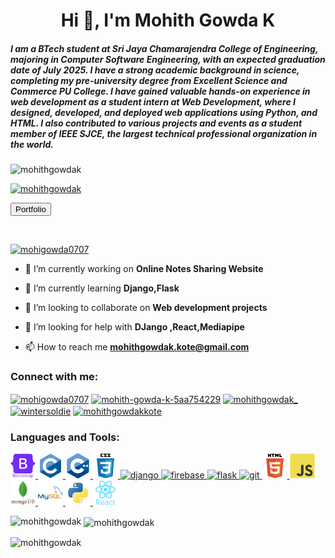 <h1 align="center">Hi 👋, I'm Mohith Gowda K</h1>
<h5 align="left">I am a BTech student at Sri Jaya Chamarajendra College of Engineering, majoring in Computer Software Engineering, with an expected graduation date of July 2025. I have a strong academic background in science, completing my pre-university degree from Excellent Science and Commerce PU College. I have gained valuable hands-on experience in web development as a student intern at Web Development, where I designed, developed, and deployed web applications using Python, and HTML. I also contributed to various projects and events as a student member of IEEE SJCE, the largest technical professional organization in the world.</h5>

<p align="left"> <img src="https://komarev.com/ghpvc/?username=mohithgowdak&label=Profile%20views&color=0e75b6&style=flat" alt="mohithgowdak" /> </p>

<p align="left"> <a href="https://github.com/ryo-ma/github-profile-trophy"><img src="https://github-profile-trophy.vercel.app/?username=mohithgowdak" alt="mohithgowdak" /></a> </p><be>

<p><a href="https://kaleidoscopic-palmier-cf5069.netlify.app/" target="_blank" rel="noopener noreferrer"><button type="Submit" >Portfolio</button></a> </p><br>


<p align="left"> <a href="https://twitter.com/mohigowda0707" target="blank"><img src="https://img.shields.io/twitter/follow/mohigowda0707?logo=twitter&style=for-the-badge" alt="mohigowda0707" /></a> </p>

- 🔭 I’m currently working on **Online Notes Sharing Website**

- 🌱 I’m currently learning **Django,Flask**

- 👯 I’m looking to collaborate on **Web development projects**

- 🤝 I’m looking for help with **DJango ,React,Mediapipe**

- 📫 How to reach me **mohithgowdak.kote@gmail.com**



<h3 align="left">Connect with me:</h3>
<p align="left">
<a href="https://twitter.com/mohigowda0707" target="blank"><img align="center" src="https://raw.githubusercontent.com/rahuldkjain/github-profile-readme-generator/master/src/images/icons/Social/twitter.svg" alt="mohigowda0707" height="30" width="40" /></a>
<a href="https://linkedin.com/in/mohith-gowda-k-5aa754229" target="blank"><img align="center" src="https://raw.githubusercontent.com/rahuldkjain/github-profile-readme-generator/master/src/images/icons/Social/linked-in-alt.svg" alt="mohith-gowda-k-5aa754229" height="30" width="40" /></a>
<a href="https://instagram.com/mohithgowdak_" target="blank"><img align="center" src="https://raw.githubusercontent.com/rahuldkjain/github-profile-readme-generator/master/src/images/icons/Social/instagram.svg" alt="mohithgowdak_" height="30" width="40" /></a>
<a href="https://www.leetcode.com" target="blank"><img align="center" src="https://raw.githubusercontent.com/rahuldkjain/github-profile-readme-generator/master/src/images/icons/Social/leet-code.svg" alt="wintersoldie" height="30" width="40" /></a>
<a href="https://auth.geeksforgeeks.org/user/mohithgowdakkote" target="blank"><img align="center" src="https://raw.githubusercontent.com/rahuldkjain/github-profile-readme-generator/master/src/images/icons/Social/geeks-for-geeks.svg" alt="mohithgowdakkote" height="30" width="40" /></a>
</p>

<h3 align="left">Languages and Tools:</h3>
<p align="left"> <a href="https://getbootstrap.com" target="_blank" rel="noreferrer"> <img src="https://raw.githubusercontent.com/devicons/devicon/master/icons/bootstrap/bootstrap-plain-wordmark.svg" alt="bootstrap" width="40" height="40"/> </a> <a href="https://www.cprogramming.com/" target="_blank" rel="noreferrer"> <img src="https://raw.githubusercontent.com/devicons/devicon/master/icons/c/c-original.svg" alt="c" width="40" height="40"/> </a> <a href="https://www.w3schools.com/cpp/" target="_blank" rel="noreferrer"> <img src="https://raw.githubusercontent.com/devicons/devicon/master/icons/cplusplus/cplusplus-original.svg" alt="cplusplus" width="40" height="40"/> </a> <a href="https://www.w3schools.com/css/" target="_blank" rel="noreferrer"> <img src="https://raw.githubusercontent.com/devicons/devicon/master/icons/css3/css3-original-wordmark.svg" alt="css3" width="40" height="40"/> </a> <a href="https://www.djangoproject.com/" target="_blank" rel="noreferrer"> <img src="https://cdn.worldvectorlogo.com/logos/django.svg" alt="django" width="40" height="40"/> </a> <a href="https://firebase.google.com/" target="_blank" rel="noreferrer"> <img src="https://www.vectorlogo.zone/logos/firebase/firebase-icon.svg" alt="firebase" width="40" height="40"/> </a> <a href="https://flask.palletsprojects.com/" target="_blank" rel="noreferrer"> <img src="https://www.vectorlogo.zone/logos/pocoo_flask/pocoo_flask-icon.svg" alt="flask" width="40" height="40"/> </a> <a href="https://git-scm.com/" target="_blank" rel="noreferrer"> <img src="https://www.vectorlogo.zone/logos/git-scm/git-scm-icon.svg" alt="git" width="40" height="40"/> </a> <a href="https://www.w3.org/html/" target="_blank" rel="noreferrer"> <img src="https://raw.githubusercontent.com/devicons/devicon/master/icons/html5/html5-original-wordmark.svg" alt="html5" width="40" height="40"/> </a> <a href="https://developer.mozilla.org/en-US/docs/Web/JavaScript" target="_blank" rel="noreferrer"> <img src="https://raw.githubusercontent.com/devicons/devicon/master/icons/javascript/javascript-original.svg" alt="javascript" width="40" height="40"/> </a> <a href="https://www.mongodb.com/" target="_blank" rel="noreferrer"> <img src="https://raw.githubusercontent.com/devicons/devicon/master/icons/mongodb/mongodb-original-wordmark.svg" alt="mongodb" width="40" height="40"/> </a> <a href="https://www.mysql.com/" target="_blank" rel="noreferrer"> <img src="https://raw.githubusercontent.com/devicons/devicon/master/icons/mysql/mysql-original-wordmark.svg" alt="mysql" width="40" height="40"/> </a>  <a href="https://www.python.org" target="_blank" rel="noreferrer"> <img src="https://raw.githubusercontent.com/devicons/devicon/master/icons/python/python-original.svg" alt="python" width="40" height="40"/> </a> <a href="https://reactjs.org/" target="_blank" rel="noreferrer"> <img src="https://raw.githubusercontent.com/devicons/devicon/master/icons/react/react-original-wordmark.svg" alt="react" width="40" height="40"/> </a> </p>

<p><img align="left" src="https://github-readme-stats.vercel.app/api/top-langs?username=mohithgowdak&show_icons=true&locale=en&layout=compact" alt="mohithgowdak" /></p>

<p>&nbsp;<img align="center" src="https://github-readme-stats.vercel.app/api?username=mohithgowdak&show_icons=true&locale=en" alt="mohithgowdak" /></p>

<p><img align="center" src="https://github-readme-streak-stats.herokuapp.com/?user=mohithgowdak&" alt="mohithgowdak" /></p>
